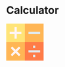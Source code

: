 # Calculator
<img src="https://github.com/JW5123/QT_project/blob/main/Calculator/IMG/calculator.png" width="100" height="100">

